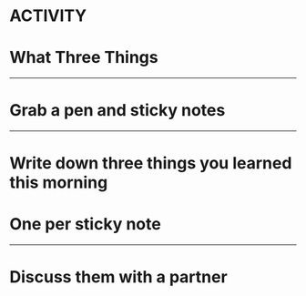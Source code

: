 # ACTIVITY
# What Three Things

---

# Grab a pen and sticky notes

---

# Write down three things you learned this morning
# One per sticky note

---

# Discuss them with a partner
